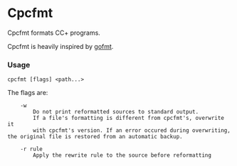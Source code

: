 # Cpcfmt

Cpcfmt formats CC+ programs.

Cpcfmt is heavily inspired by [gofmt](https://blog.golang.org/gofmt).

### Usage

```
cpcfmt [flags] <path...>
```

The flags are:

```
    -w
        Do not print reformatted sources to standard output.
        If a file's formatting is different from cpcfmt's, overwrite it
        with cpcfmt's version. If an error occured during overwriting, the original file is restored from an automatic backup.

    -r rule
        Apply the rewrite rule to the source before reformatting
```
